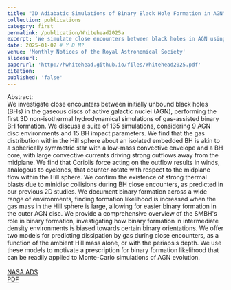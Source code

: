 ```yaml
---
title: "3D Adiabatic Simulations of Binary Black Hole Formation in AGN"
collection: publications
category: first
permalink: /publication/Whitehead2025a
excerpt: 'We simulate close encounters between black holes in AGN using the first 3D non-isothermal hydrodynamical treatment. We probe what AGN conditions increase the likelihood of binary formation and offer models for formation likelihood. '
date: 2025-01-02 # Y D M?
venue: 'Monthly Notices of the Royal Astronomical Society'
slidesurl: 
paperurl: 'http://hwhitehead.github.io/files/Whitehead2025.pdf'
citation: 
published: 'false'
---
```


Abstract:\
We investigate close encounters between initially unbound black holes (BHs) in the gaseous discs of active galactic nuclei (AGN), performing the first 3D non-isothermal hydrodynamical simulations of gas-assisted binary BH formation. We discuss a suite of 135 simulations, considering 9 AGN disc environments and 15 BH impact parameters. We find that the gas distribution within the Hill sphere about an isolated embedded BH is akin to a spherically symmetric star with a low-mass convective envelope and a BH core, with large convective currents driving strong outflows away from the midplane. We find that Coriolis force acting on the outflow results in winds, analogous to cyclones, that counter-rotate with respect to the midplane flow within the Hill sphere. We confirm the existence of strong thermal blasts due to minidisc collisions during BH close encounters, as predicted in our previous 2D studies. We document binary formation across a wide range of environments, finding formation likelihood is increased when the gas mass in the Hill sphere is large, allowing for easier binary formation in the outer AGN disc. We provide a comprehensive overview of the SMBH's role in binary formation, investigating how binary formation in intermediate density environments is biased towards certain binary orientations. We offer two models for predicting dissipation by gas during close encounters, as a function of the ambient Hill mass alone, or with the periapsis depth. We use these models to motivate a prescription for binary formation likelihood that can be readily applied to Monte-Carlo simulations of AGN evolution.
\
\
[NASA ADS](https://ui.adsabs.harvard.edu/abs/2025arXiv250214959W/abstract)\
[PDF](http://hwhitehead.github.io/files/Whitehead2025a.pdf)